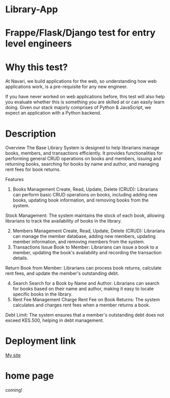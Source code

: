 # Library-App
# Frappe/Flask/Django test for entry level engineers
# Why this test?

At Navari, we build applications for the web, so understanding how web applications work, is a pre-requisite for any new engineer.

If you have never worked on web applications before, this test will also help you evaluate whether this is something you are skilled at or can easily learn doing. Given our stack majorly comprises of Python & JavaScript, we expect an application with a Python backend.
# Description
Overview
The Base Library System is designed to help librarians manage books, members, and transactions efficiently. It provides functionalities for performing general CRUD operations on books and members, issuing and returning books, searching for books by name and author, and managing rent fees for book returns.

Features
1. Books Management
Create, Read, Update, Delete (CRUD): Librarians can perform basic CRUD operations on books, including adding new books, updating book information, and removing books from the system.

Stock Management: The system maintains the stock of each book, allowing librarians to track the availability of books in the library.

2. Members Management
Create, Read, Update, Delete (CRUD): Librarians can manage the member database, adding new members, updating member information, and removing members from the system.
3. Transactions
Issue Book to Member: Librarians can issue a book to a member, updating the book's availability and recording the transaction details.

Return Book from Member: Librarians can process book returns, calculate rent fees, and update the member's outstanding debt.

4. Search
Search for a Book by Name and Author: Librarians can search for books based on their name and author, making it easy to locate specific books in the library.
5. Rent Fee Management
Charge Rent Fee on Book Returns: The system calculates and charges rent fees when a member returns a book.

Debt Limit: The system ensures that a member's outstanding debt does not exceed KES.500, helping in debt management.

# Deployment link 
[My site](http://pythonguru.pythonanywhere.com/)

# home page 
coming!